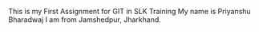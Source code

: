 This is my First Assignment for GIT in SLK Training
My name is Priyanshu Bharadwaj 
I am from Jamshedpur, Jharkhand.
